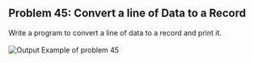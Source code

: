 ## Problem 45: Convert a line of Data to a Record

Write a program to convert a line of data to a record and print it.
<br><br>
<img src = "ouput-problem45" alt ="Output Example of problem 45"/>
